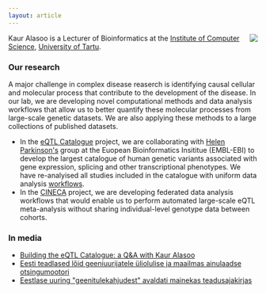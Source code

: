 ```yaml
---
layout: article
---
```


<img style="float: right;" src="https://kauralasoo.github.io/assets/picture.jpeg">

Kaur Alasoo is a Lecturer of Bioinformatics at the [Institute of Computer Science](https://www.cs.ut.ee/en), [University of Tartu](https://www.ut.ee/en). 

### Our research
A major challenge in complex disease reaserch is identifying causal cellular and molecular process that contribute to the development of the disease. In our lab, we are developing novel computational methods and data analysis workflows that allow us to better quantify these molecular processes from large-scale genetic datasets. We are also applying these methods to a large collections of published datasets.

* In the [eQTL Catalogue](https://www.ebi.ac.uk/eqtl/) project, we are collaborating with [Helen Parkinson's](https://www.ebi.ac.uk/about/people/helen-parkinson) group at the Euopean Bioinformatics Insititue (EMBL-EBI) to develop the largest catalogue of human genetic variants associated with gene expression, splicing and other transcriptional phenotypes. We have re-analyised all studies included in the catalogue with uniform data analysis [workflows](https://kauralasoo.github.io/software.html).
* In the [CINECA](https://www.cineca-project.eu/) project, we are developing federated data analysis workflows that would enable us to perform automated large-scale eQTL meta-analysis without sharing individual-level genotype data between cohorts.

### In media
* [Building the eQTL Catalogue: a Q&A with Kaur Alasoo](https://blog.opentargets.org/building-the-eqtl-catalogue-kaur-alasoo/)
* [Eesti teadlased lõid geeniuurijatele üliolulise ja maailmas ainulaadse otsingumootori](https://ekspress.delfi.ee/artikkel/94397323/eesti-teadlased-loid-geeniuurijatele-uliolulise-ja-maailmas-ainulaadse-otsingumootori)
* [Eestlase uuring "geenitulekahjudest" avaldati mainekas teadusajakirjas](https://novaator.err.ee/677917/eestlase-uuring-geenitulekahjudest-avaldati-mainekas-teadusajakirjas)